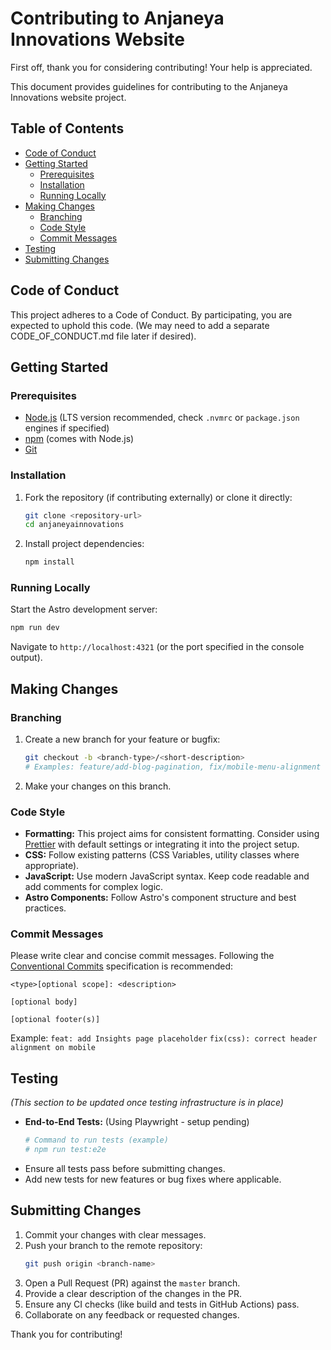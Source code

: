 # Contributing to Anjaneya Innovations Website

First off, thank you for considering contributing! Your help is appreciated.

This document provides guidelines for contributing to the Anjaneya Innovations website project.

## Table of Contents

*   [Code of Conduct](#code-of-conduct)
*   [Getting Started](#getting-started)
    *   [Prerequisites](#prerequisites)
    *   [Installation](#installation)
    *   [Running Locally](#running-locally)
*   [Making Changes](#making-changes)
    *   [Branching](#branching)
    *   [Code Style](#code-style)
    *   [Commit Messages](#commit-messages)
*   [Testing](#testing)
*   [Submitting Changes](#submitting-changes)

## Code of Conduct

This project adheres to a Code of Conduct. By participating, you are expected to uphold this code. (We may need to add a separate CODE_OF_CONDUCT.md file later if desired).

## Getting Started

### Prerequisites

*   [Node.js](https://nodejs.org/) (LTS version recommended, check `.nvmrc` or `package.json` engines if specified)
*   [npm](https://www.npmjs.com/) (comes with Node.js)
*   [Git](https://git-scm.com/)

### Installation

1.  Fork the repository (if contributing externally) or clone it directly:
    ```bash
    git clone <repository-url>
    cd anjaneyainnovations
    ```
2.  Install project dependencies:
    ```bash
    npm install
    ```

### Running Locally

Start the Astro development server:

```bash
npm run dev
```

Navigate to `http://localhost:4321` (or the port specified in the console output).

## Making Changes

### Branching

1.  Create a new branch for your feature or bugfix:
    ```bash
    git checkout -b <branch-type>/<short-description>
    # Examples: feature/add-blog-pagination, fix/mobile-menu-alignment
    ```
2.  Make your changes on this branch.

### Code Style

*   **Formatting:** This project aims for consistent formatting. Consider using [Prettier](https://prettier.io/) with default settings or integrating it into the project setup.
*   **CSS:** Follow existing patterns (CSS Variables, utility classes where appropriate).
*   **JavaScript:** Use modern JavaScript syntax. Keep code readable and add comments for complex logic.
*   **Astro Components:** Follow Astro's component structure and best practices.

### Commit Messages

Please write clear and concise commit messages. Following the [Conventional Commits](https://www.conventionalcommits.org/en/v1.0.0/) specification is recommended:

```
<type>[optional scope]: <description>

[optional body]

[optional footer(s)]
```

Example:
`feat: add Insights page placeholder`
`fix(css): correct header alignment on mobile`

## Testing

*(This section to be updated once testing infrastructure is in place)*

*   **End-to-End Tests:** (Using Playwright - setup pending)
    ```bash
    # Command to run tests (example)
    # npm run test:e2e 
    ```
*   Ensure all tests pass before submitting changes.
*   Add new tests for new features or bug fixes where applicable.

## Submitting Changes

1.  Commit your changes with clear messages.
2.  Push your branch to the remote repository:
    ```bash
    git push origin <branch-name>
    ```
3.  Open a Pull Request (PR) against the `master` branch.
4.  Provide a clear description of the changes in the PR.
5.  Ensure any CI checks (like build and tests in GitHub Actions) pass.
6.  Collaborate on any feedback or requested changes.

Thank you for contributing! 